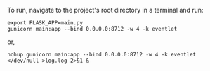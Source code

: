 To run, navigate to the project's root directory in a terminal and run:

    export FLASK_APP=main.py
    gunicorn main:app --bind 0.0.0.0:8712 -w 4 -k eventlet

or,

    nohup gunicorn main:app --bind 0.0.0.0:8712 -w 4 -k eventlet </dev/null >log.log 2>&1 &